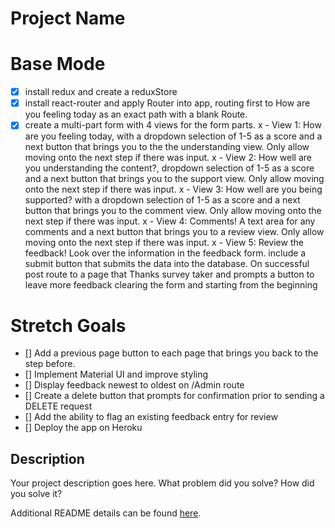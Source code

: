 # Project Name

<!-- REDUX FEEDBACK LOOP -->

# Base Mode
- [x] install redux and create a reduxStore
- [x] install react-router and apply Router into app, routing first to How are you feeling today as an exact path with a blank Route.
- [x] create a multi-part form with 4 views for the form parts.
    x - View 1: How are you feeling today, with a dropdown selection of 1-5 as a score and a next button that brings you to the the understanding view. Only allow moving onto the next step if there was input.
    x - View 2: How well are you understanding the content?, dropdown selection of 1-5 as a score and a next button that brings you to the support view. Only allow moving onto the next step if there was input.
    x - View 3: How well are you being supported? with a dropdown selection of 1-5 as a score and a next button that brings you to the comment view. Only allow moving onto the next step if there was input.
    x - View 4: Comments! A text area for any comments and a next button that brings you to a review view. Only allow moving onto the next step if there was input.
    x - View 5: Review the feedback! Look over the information in the feedback form. include a submit button that submits the data into the database. On successful post route to a page that Thanks survey taker and prompts a button to leave more feedback clearing the form and starting from the beginning

# Stretch Goals

- [] Add a previous page button to each page that brings you back to the step before.
- [] Implement Material UI and improve styling
- [] Display feedback newest to oldest on /Admin route
- [] Create a delete button that prompts for confirmation prior to sending a DELETE request
- [] Add the ability to flag an existing feedback entry for review
- [] Deploy the app on Heroku

## Description

Your project description goes here. What problem did you solve? How did you solve it?

Additional README details can be found [here](https://github.com/PrimeAcademy/readme-template/blob/master/README.md).
